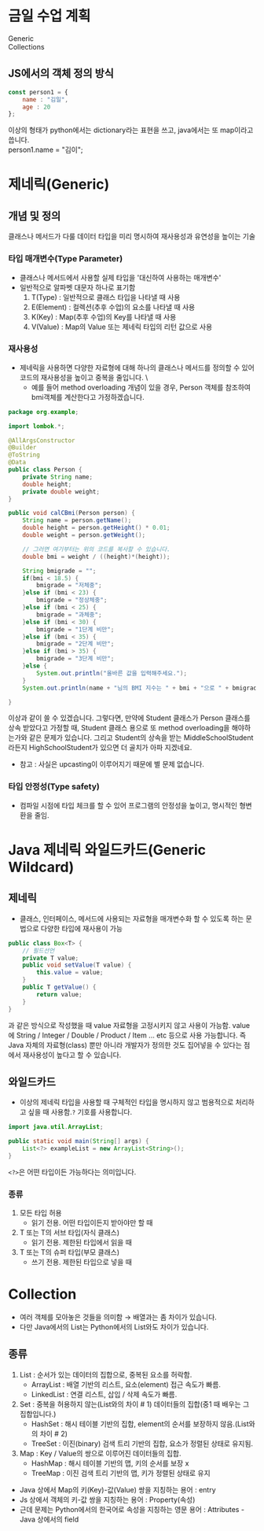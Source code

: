 # 금일 수업 계획
Generic \
Collections


## JS에서의 객체 정의 방식
```jsx
const person1 = {
    name : "김일", 
    age : 20
};
```
이상의 형태가 python에서는 dictionary라는 표현을 쓰고, java에서는 또 map이라고 씁니다.\
person1.name = "김이";


# 제네릭(Generic)
## 개념 및 정의
클래스나 메서드가 다룰 데이터 타입을 미리 명시하여 재사용성과 유연성을 높이는 기술

### 타입 매개변수(Type Parameter)
- 클래스나 메서드에서 사용할 실제 타입을 '대신하여 사용하는 매개변수'
- 일반적으로 알파벳 대문자 하나로 표기함
  1. T(Type) : 일반적으로 클래스 타입을 나타낼 때 사용
  2. E(Element) : 컬렉션(추후 수업)의 요소를 나타낼 때 사용
  3. K(Key) : Map(추후 수업)의 Key를 나타낼 때 사용
  4. V(Value) : Map의 Value 또는 제네릭 타입의 리턴 값으로 사용
### 재사용성
- 제네릭을 사용하면 다양한 자료형에 대해 하나의 클래스나 메서드를 정의할 수 있어 코드의 재사용성을 높이고 중복을 줄입니다. \
  - 예를 들어 method overloading 개념이 있을 경우, Person 객체를 참조하여 bmi객체를 계산한다고 가정하겠습니다.
```java
package org.example;

import lombok.*;

@AllArgsConstructor
@Builder
@ToString
@Data
public class Person {
    private String name;
    double height;
    private double weight;
}

public void calCBmi(Person person) {
    String name = person.getName();
    double height = person.getHeight() * 0.01;
    double weight = person.getWeight();

    // 그러면 여기부터는 위의 코드를 복사할 수 있습니다.
    double bmi = weight / ((height)*(height));

    String bmigrade = "";
    if(bmi < 18.5) {
        bmigrade = "저체중";
    }else if (bmi < 23) {
        bmigrade = "정상체중";
    }else if (bmi < 25) {
        bmigrade = "과체중";
    }else if (bmi < 30) {
        bmigrade = "1단계 비만";
    }else if (bmi < 35) {
        bmigrade = "2단계 비만";
    }else if (bmi > 35) {
        bmigrade = "3단계 비만";
    }else {
        System.out.println("올바른 값을 입력해주세요.");
    }
    System.out.println(name + "님의 BMI 지수는 " + bmi + "으로 " + bmigrade + "입니다.");

}
```
이상과 같이 쓸 수 있겠습니다. 그렇다면, 만약에 Student 클래스가 Person 클래스를 상속 받았다고 가정할 때, Student 클래스 용으로 또 method overloading을 해야하는가와 같은 문제가 있습니다. 
그리고 Student의 상속을 받는 MiddleSchoolStudent라든지 HighSchoolStudent가 있으면 더 골치가 아파 지겠네요.
* 참고 : 사실은 upcasting이 이루어지기 때문에 별 문제 없습니다.

### 타입 안정성(Type safety)
- 컴파일 시점에 타입 체크를 할 수 있어 프로그램의 안정성을 높이고, 명시적인 형변환을 줄임.

# Java 제네릭 와일드카드(Generic Wildcard)
## 제네릭
- 클래스, 인터페이스, 메서드에 사용되는 자료형을 매개변수화 할 수 있도록 하는 문법으로 다양한 타입에 재사용이 가능

```java
public class Box<T> {
    // 필드선언
    private T value;
    public void setValue(T value) {
        this.value = value;
    }
    public T getValue() {
        return value;
    }
}
```
과 같은 방식으로 작성했을 때 value 자료형을 고정시키지 않고 사용이 가능함.
value에 String / Integer / Double / Product / Item ... etc 등으로 사용 가능합니다. 즉 Java 자체의 자료형(class) 뿐만 아니라 개발자가 정의한 것도 집어넣을 수 있다는 점에서 재사용성이 높다고 할 수 있습니다.

## 와일드카드
- 이상의 제네릭 타입을 사용할 때 구체적인 타입을 명시하지 않고 범용적으로 처리하고 싶을 때 사용함.`?` 기호를 사용합니다.

```java
import java.util.ArrayList;

public static void main(String[] args) {
    List<?> exampleList = new ArrayList<String>();
}
```
`<?>`은 어떤 타입이든 가능하다는 의미입니다.
### 종류
1. 모든 타입 허용
   - 읽기 전용. 어떤 타입이든지 받아야만 할 때
2. T 또는 T의 서브 타입(자식 클래스)
   - 읽기 전용. 제한된 타입에서 읽을 때
3. T 또는 T의 슈퍼 타입(부모 클래스)
   - 쓰기 전용. 제한된 타입으로 넣을 때

# Collection
- 여러 객체를 모아놓은 것들을 의미함 → 배열과는 좀 차이가 있습니다.
- 다만 Java에서의 List는 Python에서의 List와도 차이가 있습니다.
## 종류
1. List : 순서가 있는 데이터의 집합으로, 중복된 요소를 허락함.
   - ArrayList : 배열 기반의 리스트, 요소(element) 접근 속도가 빠름.
   - LinkedList : 연결 리스트, 삽입 / 삭제 속도가 빠름.
2. Set : 중복을 허용하지 않는(List와의 차이 # 1) 데이터들의 집합(중1 때 배우는 그 집합입니다.)
   - HashSet : 해시 테이블 기반의 집합, element의 순서를 보장하지 않음.(List와의 차이 # 2)
   - TreeSet : 이진(binary) 검색 트리 기반의 집합, 요소가 정렬된 상태로 유지됨.
3. Map : Key / Value의 쌍으로 이루어진 데이터들의 집합.
   - HashMap : 해시 테이블 기반의 맵, 키의 순서를 보장 x
   - TreeMap : 이진 검색 트리 기반의 맵, 키가 정렬된 상태로 유지

* Java 상에서 Map의 키(Key)-값(Value) 쌍을 지칭하는 용어 : entry
* Js 상에서 객체의 키-값 쌍을 지칭하는 용어 : Property(속성)
* 근데 문제는 Python에서의 한국어로 속성을 지칭하는 영문 용어 : Attributes - Java 상에서의 field